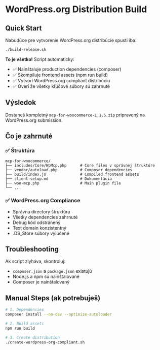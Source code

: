 # WordPress.org Distribution Build

## Quick Start

Nabudúce pre vytvorenie WordPress.org distribúcie spusti iba:

```bash
./build-release.sh
```

**To je všetko!** Script automaticky:
- ✅ Nainštaluje production dependencies (composer)
- ✅ Skompiluje frontend assets (npm run build) 
- ✅ Vytvorí WordPress.org compliant distribúciu
- ✅ Overí že všetky kľúčové súbory sú zahrnuté

## Výsledok

Dostaneš kompletný `mcp-for-woocommerce-1.1.5.zip` pripravený na WordPress.org submission.

## Čo je zahrnuté

### ✅ Štruktúra
```
mcp-for-woocommerce/
├── includes/Core/WpMcp.php      # Core files v správnej štruktúre
├── vendor/autoload.php          # Composer dependencies  
├── build/index.js               # Compiled frontend assets
├── client-setup.md              # Dokumentácia
├── woo-mcp.php                  # Main plugin file
└── ...
```

### ✅ WordPress.org Compliance
- Správna directory štruktúra
- Všetky dependencies zahrnuté
- Debug kód odstránený
- Text domain konzistentný
- .DS_Store súbory vylúčené

## Troubleshooting

Ak script zlyháva, skontroluj:
- `composer.json` a `package.json` existujú
- Node.js a npm sú nainštalované
- Composer je nainštalovaný

## Manual Steps (ak potrebuješ)

```bash
# 1. Dependencies
composer install --no-dev --optimize-autoloader

# 2. Build assets  
npm run build

# 3. Create distribution
./create-wordpress-org-compliant.sh
```